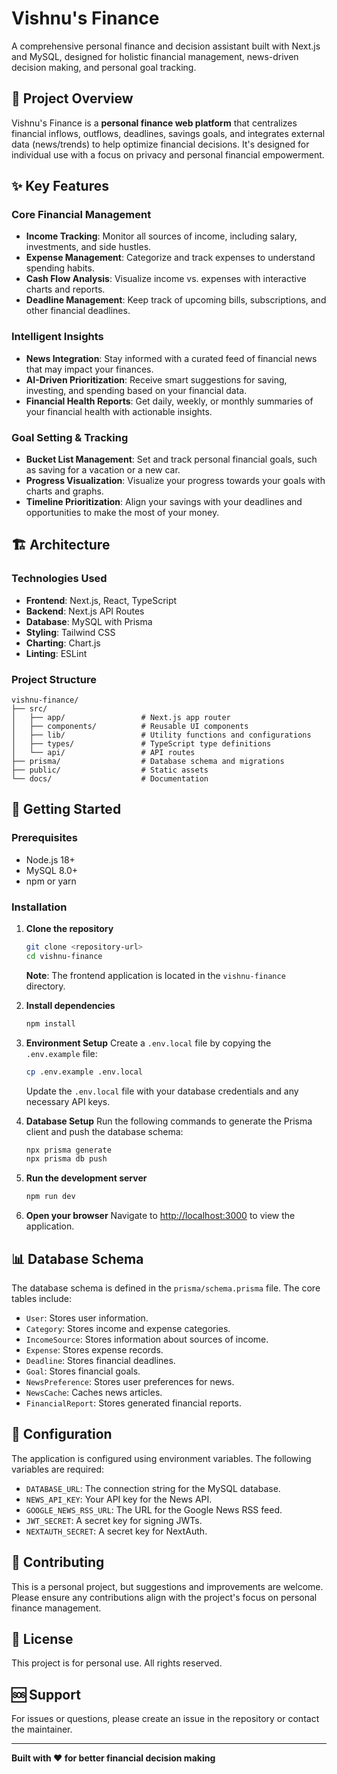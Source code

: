 # Vishnu's Finance

A comprehensive personal finance and decision assistant built with Next.js and MySQL, designed for holistic financial management, news-driven decision making, and personal goal tracking.

## 🎯 Project Overview

Vishnu's Finance is a **personal finance web platform** that centralizes financial inflows, outflows, deadlines, savings goals, and integrates external data (news/trends) to help optimize financial decisions. It's designed for individual use with a focus on privacy and personal financial empowerment.

## ✨ Key Features

### Core Financial Management
- **Income Tracking**: Monitor all sources of income, including salary, investments, and side hustles.
- **Expense Management**: Categorize and track expenses to understand spending habits.
- **Cash Flow Analysis**: Visualize income vs. expenses with interactive charts and reports.
- **Deadline Management**: Keep track of upcoming bills, subscriptions, and other financial deadlines.

### Intelligent Insights
- **News Integration**: Stay informed with a curated feed of financial news that may impact your finances.
- **AI-Driven Prioritization**: Receive smart suggestions for saving, investing, and spending based on your financial data.
- **Financial Health Reports**: Get daily, weekly, or monthly summaries of your financial health with actionable insights.

### Goal Setting & Tracking
- **Bucket List Management**: Set and track personal financial goals, such as saving for a vacation or a new car.
- **Progress Visualization**: Visualize your progress towards your goals with charts and graphs.
- **Timeline Prioritization**: Align your savings with your deadlines and opportunities to make the most of your money.

## 🏗️ Architecture

### Technologies Used
- **Frontend**: Next.js, React, TypeScript
- **Backend**: Next.js API Routes
- **Database**: MySQL with Prisma
- **Styling**: Tailwind CSS
- **Charting**: Chart.js
- **Linting**: ESLint

### Project Structure
```
vishnu-finance/
├── src/
│   ├── app/                 # Next.js app router
│   ├── components/          # Reusable UI components
│   ├── lib/                 # Utility functions and configurations
│   ├── types/               # TypeScript type definitions
│   └── api/                 # API routes
├── prisma/                  # Database schema and migrations
├── public/                  # Static assets
└── docs/                    # Documentation
```

## 🚀 Getting Started

### Prerequisites
- Node.js 18+
- MySQL 8.0+
- npm or yarn

### Installation

1. **Clone the repository**
   ```bash
   git clone <repository-url>
   cd vishnu-finance
   ```
   **Note**: The frontend application is located in the `vishnu-finance` directory.

2. **Install dependencies**
   ```bash
   npm install
   ```

3. **Environment Setup**
   Create a `.env.local` file by copying the `.env.example` file:
   ```bash
   cp .env.example .env.local
   ```
   Update the `.env.local` file with your database credentials and any necessary API keys.

4. **Database Setup**
   Run the following commands to generate the Prisma client and push the database schema:
   ```bash
   npx prisma generate
   npx prisma db push
   ```

5. **Run the development server**
   ```bash
   npm run dev
   ```

6. **Open your browser**
   Navigate to [http://localhost:3000](http://localhost:3000) to view the application.

## 📊 Database Schema

The database schema is defined in the `prisma/schema.prisma` file. The core tables include:
- `User`: Stores user information.
- `Category`: Stores income and expense categories.
- `IncomeSource`: Stores information about sources of income.
- `Expense`: Stores expense records.
- `Deadline`: Stores financial deadlines.
- `Goal`: Stores financial goals.
- `NewsPreference`: Stores user preferences for news.
- `NewsCache`: Caches news articles.
- `FinancialReport`: Stores generated financial reports.

## 🔧 Configuration

The application is configured using environment variables. The following variables are required:
- `DATABASE_URL`: The connection string for the MySQL database.
- `NEWS_API_KEY`: Your API key for the News API.
- `GOOGLE_NEWS_RSS_URL`: The URL for the Google News RSS feed.
- `JWT_SECRET`: A secret key for signing JWTs.
- `NEXTAUTH_SECRET`: A secret key for NextAuth.

## 🤝 Contributing

This is a personal project, but suggestions and improvements are welcome. Please ensure any contributions align with the project's focus on personal finance management.

## 📝 License

This project is for personal use. All rights reserved.

## 🆘 Support

For issues or questions, please create an issue in the repository or contact the maintainer.

---

**Built with ❤️ for better financial decision making**